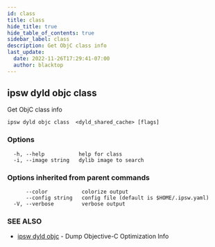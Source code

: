 ```yaml
---
id: class
title: class
hide_title: true
hide_table_of_contents: true
sidebar_label: class
description: Get ObjC class info
last_update:
  date: 2022-11-26T17:29:41-07:00
  author: blacktop
---
```

## ipsw dyld objc class

Get ObjC class info

```
ipsw dyld objc class  <dyld_shared_cache> [flags]
```

### Options

```
  -h, --help           help for class
  -i, --image string   dylib image to search
```

### Options inherited from parent commands

```
      --color           colorize output
      --config string   config file (default is $HOME/.ipsw.yaml)
  -V, --verbose         verbose output
```

### SEE ALSO

* [ipsw dyld objc](/docs/cli/ipsw/dyld/objc)	 - Dump Objective-C Optimization Info

